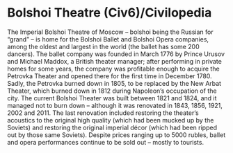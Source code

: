 # Bolshoi Theatre (Civ6)/Civilopedia

The Imperial Bolshoi Theatre of Moscow – bolshoi being the Russian for “grand” – is home for the Bolshoi Ballet and Bolshoi Opera companies, among the oldest and largest in the world (the ballet has some 200 dancers). The ballet company was founded in March 1776 by Prince Urusov and Michael Maddox, a British theater manager; after performing in private homes for some years, the company was profitable enough to acquire the Petrovka Theater and opened there for the first time in December 1780. Sadly, the Petrovka burned down in 1805, to be replaced by the New Arbat Theater, which burned down in 1812 during Napoleon’s occupation of the city. The current Bolshoi Theater was built between 1821 and 1824, and it managed not to burn down – although it was renovated in 1843, 1856, 1921, 2002 and 2011. The last renovation included restoring the theater’s acoustics to the original high quality (which had been mucked up by the Soviets) and restoring the original imperial décor (which had been ripped out by those same Soviets). Despite prices ranging up to 5000 rubles, ballet and opera performances continue to be sold out – mostly to tourists.